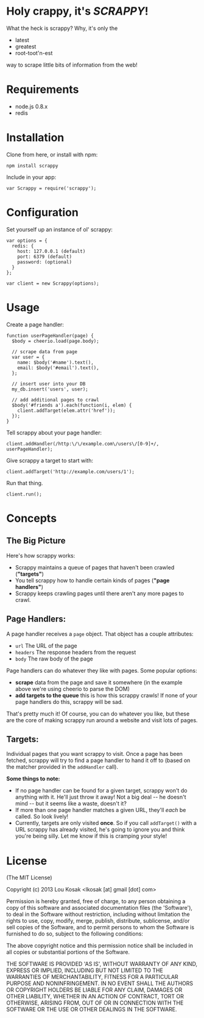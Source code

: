 # Holy crappy, it's *SCRAPPY*!
What the heck is scrappy? Why, it's only the

- latest
- greatest
- root-toot'n-est

way to scrape little bits of information from the web!

# Requirements
- node.js 0.8.x
- redis

# Installation
Clone from here, or install with npm:

    npm install scrappy

Include in your app:

    var Scrappy = require('scrappy');

# Configuration
Set yourself up an instance of ol' scrappy:

    var options = {
      redis: {
        host: 127.0.0.1 (default)
        port: 6379 (default)
        password: (optional)
      }
    };

    var client = new Scrappy(options);

# Usage
Create a page handler:

    function userPageHandler(page) {
      $body = cheerio.load(page.body);

      // scrape data from page
      var user = {
        name: $body('#name').text(),
        email: $body('#email').text(),
      };

      // insert user into your DB
      my_db.insert('users', user);

      // add additional pages to crawl
      $body('#friends a').each(function(i, elem) {
        client.addTarget(elem.attr('href'));
      });
    }

Tell scrappy about your page handler:

    client.addHandler(/http:\/\/example.com\/users\/[0-9]+/, userPageHandler);

Give scrappy a target to start with:

    client.addTarget('http://example.com/users/1');

Run that thing.

    client.run();

# Concepts

## The Big Picture
Here's how scrappy works:

- Scrappy maintains a queue of pages that haven't been crawled (**"targets"**)
- You tell scrappy how to handle certain kinds of pages (**"page handlers"**)
- Scrappy keeps crawling pages until there aren't any more pages to crawl.

## Page Handlers:
A page handler receives a `page` object. That object has a couple attributes:

- `url` The URL of the page
- `headers` The response headers from the request
- `body` The raw body of the page

Page handlers can do whatever they like with pages. Some popular options:

- **scrape** data from the page and save it somewhere
  (in the example above we're using cheerio to parse the DOM)
- **add targets to the queue** this is how this scrappy crawls! If none of
  your page handlers do this, scrappy will be sad.

That's pretty much it! Of course, you can do whatever you like, but these are
the core of making scrappy run around a website and visit lots of pages.

## Targets:
Individual pages that you want scrappy to visit. Once a page has been fetched,
scrappy will try to find a page handler to hand it off to (based on the matcher
provided in the `addHandler` call).

**Some things to note:**

- If no page handler can be found for a given target, scrappy won't do anything
  with it. He'll just throw it away! Not a big deal -- he doesn't mind -- but
  it seems like a waste, doesn't it?
- If more than one page handler matches a given URL, they'll *each* be called.
  So look lively!
- Currently, targets are only visited **once**. So if you call `addTarget()`
  with a URL scrappy has already visited, he's going to ignore you and think
  you're being silly. Let me know if this is cramping your style!

# License
(The MIT License)

Copyright (c) 2013 Lou Kosak &lt;lkosak [at] gmail [dot] com&gt;

Permission is hereby granted, free of charge, to any person obtaining
a copy of this software and associated documentation files (the
'Software'), to deal in the Software without restriction, including
without limitation the rights to use, copy, modify, merge, publish,
distribute, sublicense, and/or sell copies of the Software, and to
permit persons to whom the Software is furnished to do so, subject to
the following conditions:

The above copyright notice and this permission notice shall be
included in all copies or substantial portions of the Software.

THE SOFTWARE IS PROVIDED 'AS IS', WITHOUT WARRANTY OF ANY KIND,
EXPRESS OR IMPLIED, INCLUDING BUT NOT LIMITED TO THE WARRANTIES OF
MERCHANTABILITY, FITNESS FOR A PARTICULAR PURPOSE AND NONINFRINGEMENT.
IN NO EVENT SHALL THE AUTHORS OR COPYRIGHT HOLDERS BE LIABLE FOR ANY
CLAIM, DAMAGES OR OTHER LIABILITY, WHETHER IN AN ACTION OF CONTRACT,
TORT OR OTHERWISE, ARISING FROM, OUT OF OR IN CONNECTION WITH THE
SOFTWARE OR THE USE OR OTHER DEALINGS IN THE SOFTWARE.
